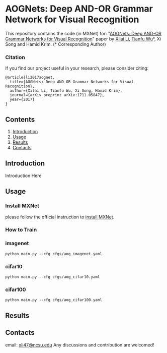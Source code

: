 # AOGNets: Deep AND-OR Grammar Network for Visual Recognition
This repository contains the code (in MXNet) for: "[AOGNets: Deep AND-OR Grammar Networks for Visual Recognition](https://arxiv.org/abs/1711.05847)" paper by [Xilai Li](https://xilaili.github.io), [Tianfu Wu](http://www4.ncsu.edu/~twu19/)\*, Xi Song and Hamid Krim. (* Corresponding Author)

### Citation

If you find our project useful in your research, please consider citing:

```
@article{li2017aognet,
  title={AOGNets: Deep AND-OR Grammar Networks for Visual Recognition},
  author={Xilai Li, Tianfu Wu, Xi Song, Hamid Krim},
  journal={arXiv preprint arXiv:1711.05847},
  year={2017}
}
```

## Contents

1. [Introduction](#introduction)
2. [Usage](#usage)
3. [Results](#results)
4. [Contacts](#contacts)

## Introduction
Introduction Here

## Usage

### Install MXNet
please follow the official instruction to [install MXNet](https://mxnet.incubator.apache.org/install/index.html).

### How to Train

### imagenet
```shell
python main.py --cfg cfgs/aog_imagenet.yaml
```

### cifar10
```shell
python main.py --cfg cfgs/aog_cifar10.yaml
```

### cifar100
```shell
python main.py --cfg cfgs/aog_cifar100.yaml
```
## Results


## Contacts
email: xli47@ncsu.edu
Any discussions and contribution are welcomed!
